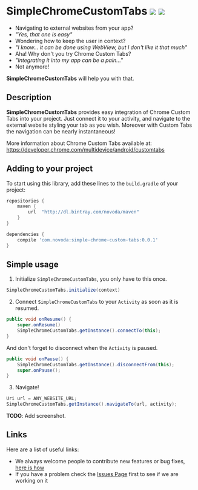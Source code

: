 # SimpleChromeCustomTabs [![](https://ci.novoda.com/buildStatus/icon?job=simplechromecustomtabs)]() [![](https://raw.githubusercontent.com/novoda/novoda/master/assets/btn_apache_lisence.png)]()


- Navigating to external websites from your app? 
- *"Yes, that one is easy"*
- Wondering how to keep the user in context?
- *"I know... it can be done using WebView, but I don't like it that much"*
- Aha! Why don't you try Chrome Custom Tabs? 
- *"Integrating it into my app can be a pain..."*
- Not anymore!

**SimpleChromeCustomTabs** will help you with that.

## Description

**SimpleChromeCustomTabs** provides easy integration of Chrome Custom Tabs into your project.
Just connect it to your activity, and navigate to the external website styling your tab as you wish.
Moreover with Custom Tabs the navigation can be nearly instantaneous!

More information about Chrome Custom Tabs available at: https://developer.chrome.com/multidevice/android/customtabs

## Adding to your project

To start using this library, add these lines to the `build.gradle` of your project:

```groovy
repositories {
    maven {
        url  "http://dl.bintray.com/novoda/maven" 
    }
}

dependencies {
    compile 'com.novoda:simple-chrome-custom-tabs:0.0.1'
}
```    


## Simple usage

1) Initialize `SimpleChromeCustomTabs`, you only have to this once.

```java
SimpleChromeCustomTabs.initialize(context)
```

2) Connect `SimpleChromeCustomTabs` to your `Activity` as soon as it is resumed.

```java
public void onResume() {
    super.onResume()
    SimpleChromeCustomTabs.getInstance().connectTo(this);
}
```

And don't forget to disconnect when the `Activity` is paused.

```java
public void onPause() {
    SimpleChromeCustomTabs.getInstance().disconnectFrom(this);
    super.onPause();
}
```

3) Navigate!

```java
Uri url = ANY_WEBSITE_URL;
SimpleChromeCustomTabs.getInstance().navigateTo(url, activity);
```

**TODO**: Add screenshot.

## Links

Here are a list of useful links:

 * We always welcome people to contribute new features or bug fixes, [here is how](https://github.com/novoda/novoda/blob/master/CONTRIBUTING.md)
 * If you have a problem check the [Issues Page](https://github.com/novoda/simplechromecustomtabs/issues) first to see if we are working on it
